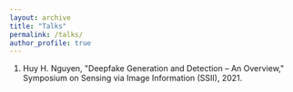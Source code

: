 ```yaml
---
layout: archive
title: "Talks"
permalink: /talks/
author_profile: true
---
```


1. Huy H. Nguyen, "Deepfake Generation and Detection – An Overview," Symposium on Sensing via Image Information (SSII), 2021.
